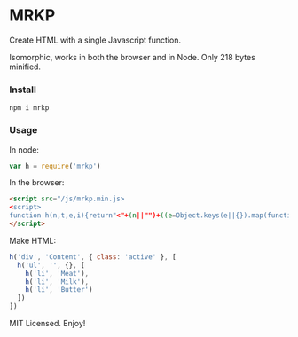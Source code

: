 # MRKP

Create HTML with a single Javascript function.

Isomorphic, works in both the browser and in Node. Only 218 bytes minified.

### Install
```
npm i mrkp
```

### Usage
In node:
```javascript
var h = require('mrkp')
```

In the browser:
```html
<script src="/js/mrkp.min.js>
<script>
function h(n,t,e,i){return"<"+(n||"")+((e=Object.keys(e||{}).map(function(n){return!0===e[n]?n:n+'="'+e[n]+'"'})).length?" "+e.join(" "):"")+">"+(t||"")+("string"==typeof i?i:(i||[]).join(""))+(null===t?"":"</"+n+">")}
</script>
```

Make HTML:
```javascript
h('div', 'Content', { class: 'active' }, [
  h('ul', '', {}, [
    h('li', 'Meat'),
    h('li', 'Milk'),
    h('li', 'Butter')
  ])
])
```
MIT Licensed. Enjoy!
